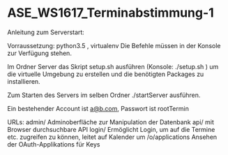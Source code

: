 # ASE_WS1617_Terminabstimmung-1

Anleitung zum Serverstart:

Vorraussetzung: python3.5 , virtualenv
Die Befehle müssen in der Konsole zur Verfügung stehen. 

Im Ordner Server das Skript setup.sh ausführen (Konsole: ./setup.sh ) um die virtuelle Umgebung zu erstellen und die benötigten Packages zu installieren.

Zum Starten des Servers im selben Ordner ./startServer ausführen.

Ein bestehender Account ist a@b.com, Passwort ist rootTermin

URLs:
	admin/ Adminoberfläche zur Manipulation der Datenbank
	api/ mit Browser durchsuchbare API
	login/ Ermöglicht Login, um auf die Termine etc. zugreifen zu können, leitet auf Kalender um
	/o/applications Ansehen der OAuth-Applikations für Keys
